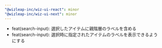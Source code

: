 ```yaml
---
"@wizleap-inc/wiz-ui-react": minor
"@wizleap-inc/wiz-ui-next": minor
---
```


- feat(search-input): 選択したアイテムに親階層のラベルを含める
- feat(search-input): 選択時に指定されたアイテムのラベルを表示できるようにする
